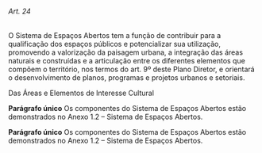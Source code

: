 
###### Art. 24
O Sistema de Espaços Abertos tem a função de contribuir para a qualificação dos espaços públicos e potencializar sua utilização, promovendo a valorização da paisagem urbana, a integração das áreas naturais e construídas e a articulação entre os diferentes elementos que compõem o território, nos termos do art. 9º deste Plano Diretor, e orientará o desenvolvimento de planos, programas e projetos urbanos e setoriais.

Das Áreas e Elementos de Interesse Cultural

**Parágrafo único** Os componentes do Sistema de Espaços Abertos estão demonstrados no Anexo 1.2 – Sistema de Espaços Abertos.

**Parágrafo único** Os componentes do Sistema de Espaços Abertos estão demonstrados no Anexo 1.2 – Sistema de Espaços Abertos.
